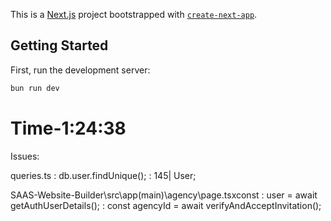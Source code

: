 This is a [Next.js](https://nextjs.org) project bootstrapped with [`create-next-app`](https://nextjs.org/docs/app/api-reference/cli/create-next-app).

## Getting Started

First, run the development server:

```bash
bun run dev
```

# Time-1:24:38

Issues:

queries.ts : db.user.findUnique();
: 145| User;

SAAS-Website-Builder\src\app\(main)\agency\page.tsxconst
: user = await getAuthUserDetails();
: const agencyId = await verifyAndAcceptInvitation();

